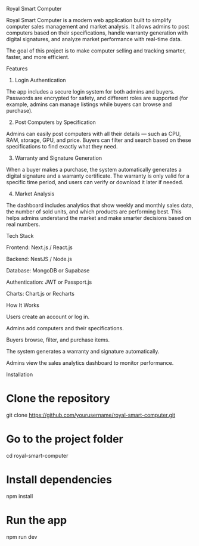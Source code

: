 Royal Smart Computer

Royal Smart Computer is a modern web application built to simplify computer sales management and market analysis.
It allows admins to post computers based on their specifications, handle warranty generation with digital signatures, and analyze market performance with real-time data.

The goal of this project is to make computer selling and tracking smarter, faster, and more efficient.

Features
1. Login Authentication

The app includes a secure login system for both admins and buyers.
Passwords are encrypted for safety, and different roles are supported (for example, admins can manage listings while buyers can browse and purchase).

2. Post Computers by Specification

Admins can easily post computers with all their details — such as CPU, RAM, storage, GPU, and price.
Buyers can filter and search based on these specifications to find exactly what they need.

3. Warranty and Signature Generation

When a buyer makes a purchase, the system automatically generates a digital signature and a warranty certificate.
The warranty is only valid for a specific time period, and users can verify or download it later if needed.

4. Market Analysis

The dashboard includes analytics that show weekly and monthly sales data, the number of sold units, and which products are performing best.
This helps admins understand the market and make smarter decisions based on real numbers.

Tech Stack

Frontend: Next.js / React.js

Backend: NestJS / Node.js

Database: MongoDB or Supabase

Authentication: JWT or Passport.js

Charts: Chart.js or Recharts

How It Works

Users create an account or log in.

Admins add computers and their specifications.

Buyers browse, filter, and purchase items.

The system generates a warranty and signature automatically.

Admins view the sales analytics dashboard to monitor performance.

Installation
# Clone the repository
git clone https://github.com/yourusername/royal-smart-computer.git

# Go to the project folder
cd royal-smart-computer

# Install dependencies
npm install

# Run the app
npm run dev